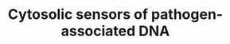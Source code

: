 ---
annotations:
- id: PW:0000023
  parent: regulatory pathway
  type: Pathway Ontology
  value: immune response pathway
authors:
- ReactomeTeam
- Anwesha
- Mkutmon
description: Presence of pathogen-associated DNA in cytosol induces type I IFN production.
  Several intracellular receptors have been implicated to some degree. These include
  DNA-dependent activator of interferon (IFN)-regulatory factors (DAI) (also called
  Z-DNA-binding protein 1, ZBP1), absent in melanoma 2 (AIM2), RNA polymerase III
  (Pol III), IFN-inducible protein IFI16, leucine-rich repeat flightless interacting
  protein-1 (LRRFIP1), DEAH-box helicases (DHX9 and DHX36), DEAD-box helicase DDX41,
  meiotic recombination 11 homolog A (MRE11), DNA-dependent protein kinase (DNA-PK),
  cyclic GMP-AMP synthase (cGAS) and stimulator of interferon genes (STING).<p>Detection
  of cytosolic DNA requires multiple and possibly redundant sensors leading to activation
  of the transcription factor NF-kappaB and TBK1-mediated phosphorylation of the transcription
  factor IRF3. Cytosolic DNA also activates caspase-1-dependent maturation of the
  pro-inflammatory cytokines interleukin IL-1beta and IL-18. This pathway is mediated
  by AIM2.  View original pathway at [http://www.reactome.org/PathwayBrowser/#DIAGRAM=1834949
  Reactome].
last-edited: 2020-10-09
organisms:
- Homo sapiens
redirect_from:
- /index.php/Pathway:WP2794
- /instance/WP2794
revision: null
schema-jsonld:
- '@context': https://schema.org/
  '@id': https://wikipathways.github.io/pathways/WP2794.html
  '@type': Dataset
  creator:
    '@type': Organization
    name: WikiPathways
  description: Presence of pathogen-associated DNA in cytosol induces type I IFN production.
    Several intracellular receptors have been implicated to some degree. These include
    DNA-dependent activator of interferon (IFN)-regulatory factors (DAI) (also called
    Z-DNA-binding protein 1, ZBP1), absent in melanoma 2 (AIM2), RNA polymerase III
    (Pol III), IFN-inducible protein IFI16, leucine-rich repeat flightless interacting
    protein-1 (LRRFIP1), DEAH-box helicases (DHX9 and DHX36), DEAD-box helicase DDX41,
    meiotic recombination 11 homolog A (MRE11), DNA-dependent protein kinase (DNA-PK),
    cyclic GMP-AMP synthase (cGAS) and stimulator of interferon genes (STING).<p>Detection
    of cytosolic DNA requires multiple and possibly redundant sensors leading to activation
    of the transcription factor NF-kappaB and TBK1-mediated phosphorylation of the
    transcription factor IRF3. Cytosolic DNA also activates caspase-1-dependent maturation
    of the pro-inflammatory cytokines interleukin IL-1beta and IL-18. This pathway
    is mediated by AIM2.  View original pathway at [http://www.reactome.org/PathwayBrowser/#DIAGRAM=1834949
    Reactome].
  keywords:
  - 2'-deoxyadenosine
  - 2'-deoxyguanosine
  - 2xp-S477,S479-IRF7
  - 5'-monophosphate
  - 5'-ppp-AU-rich dsRNA
  - ADP
  - ATP
  - 'CHUK '
  - CHUK:IKBKB:IKBKG
  - 'CRCP '
  - 'CREBBP '
  - CREBBP,EP300
  - CTNNB1
  - 'CTNNB1 '
  - DDX41
  - 'DDX41 '
  - DDX41 viral ligand
  - DDX41:DDX41 ligand
  - DDX41:c-di-AMP,
  - DDX58/IFIH1-mediated
  - DHX36
  - 'DHX36 '
  - DHX36:CpG
  - DHX36:CpG:MyD88
  - DHX9
  - 'DHX9 '
  - DHX9/DHX36:CpG
  - DHX9/DHX36:CpG:MyD88
  - DHX9:CpG
  - DHX9:CpG:MyD88
  - DNA-PK ligands
  - DNA-PK:microbial
  - DTX4
  - 'DTX4 '
  - Double-stranded DNA
  - 'Double-stranded DNA '
  - 'EBV dsDNA '
  - 'EP300 '
  - FLII-interacting
  - GTP
  - H2O
  - 'HBV dsDNA '
  - 'HBV dsRNA intermediate form '
  - 'HCMV dsDNA '
  - HCV dsDNA
  - 'HCV dsDNA '
  - 'HCV dsRNA intermediate form '
  - 'HSV1 dsDNA '
  - 'HSV1 dsRNA intermediate form '
  - 'HSV2 dsDNA '
  - Holoenzyme
  - IFI16
  - 'IFI16 '
  - IFI16 ligands
  - 'IKBKB '
  - 'IKBKG '
  - IKBKG:p-S176,S180-CHUK:p-S177,S181-IKBKB
  - IRF3
  - 'IRF3 '
  - 'Influenza A dsRNA intermediate form '
  - Inhibitor
  - 'K48polyUb-DDX41 '
  - K48polyUb-DDX41:TRIM21
  - K63polyUb-STING
  - 'K63polyUb-STING '
  - Ku70:Ku80
  - 'L. monocytogenes dsDNA '
  - 'L.pneumophila dsDNA '
  - LRR FLII-interacting
  - 'LRRFIP1 '
  - 'M. tuberculosis dsDNA '
  - MB21D1
  - 'MB21D1 '
  - MRE11:dsDNA
  - MRE11A
  - 'MRE11A '
  - MYD88
  - 'MYD88 '
  - Mg2+
  - 'Mg2+ '
  - 'NFKB1(1-433) '
  - NFKB1(1-433),
  - 'NFKB2(1-454) '
  - NFKB2(1-454):RELA
  - 'NFKBIA '
  - 'NFKBIB '
  - NFkB Complex
  - NFkB inhibitor:NFkB
  - NKIRAS
  - 'NKIRAS1 '
  - 'NKIRAS2 '
  - NLRC3
  - NLRP4
  - 'NLRP4 '
  - NLRP4:DTX4:STING:p-S172-TBK1:IRF3
  - NLRP4:DTX4:dsDNA:ZBP1:pS-172-TBK1
  - 'POLR1C '
  - 'POLR1D '
  - 'POLR2E '
  - 'POLR2F '
  - 'POLR2H '
  - 'POLR2K '
  - 'POLR2L '
  - 'POLR3A '
  - 'POLR3B '
  - 'POLR3C '
  - 'POLR3D '
  - 'POLR3E '
  - 'POLR3F '
  - 'POLR3G '
  - 'POLR3GL '
  - 'POLR3H '
  - 'POLR3K '
  - PPi
  - PRKDC
  - 'PRKDC '
  - Phospho-NF-kappaB
  - Pol-III ligands
  - Promotor region of
  - 'Promotor region of interferon beta '
  - 'RELA '
  - RIPK1
  - 'RIPK1 '
  - RIPK3
  - 'RIPK3 '
  - RNA Polymerase III
  - 'RPS27A(1-76) '
  - 'Rotavirus dsRNA '
  - STAT6
  - 'STAT6 '
  - STING:STING
  - STING:TBK1:IRF3
  - STING:TBK1:STAT6
  - STING:TRIM32/TRIM56
  - STING:c-di-GMP
  - STING:cGAMP
  - STING:p-S172,K48polyUb-TBK1:IRF3
  - STING:p-S172-TBK1
  - STING:p-S172-TBK1:IRF3
  - STING:p-S172-TBK1:STAT6
  - TBK1
  - 'TBK1 '
  - 'TICAM1 '
  - 'TLR3 '
  - TMEM173
  - 'TMEM173 '
  - TMP
  - 'TREX1 '
  - TREX1 dimer
  - TREX1:viral DNA
  - TRIM21
  - 'TRIM21 '
  - 'TRIM32 '
  - TRIM32/TRIM56
  - 'TRIM56 '
  - 'UBA52(1-76) '
  - 'UBB(1-76) '
  - 'UBB(153-228) '
  - 'UBB(77-152) '
  - 'UBC(1-76) '
  - 'UBC(153-228) '
  - 'UBC(229-304) '
  - 'UBC(305-380) '
  - 'UBC(381-456) '
  - 'UBC(457-532) '
  - 'UBC(533-608) '
  - 'UBC(609-684) '
  - 'UBC(77-152) '
  - Ub
  - Unmethylated CpG DNA
  - 'Unmethylated CpG DNA '
  - 'VACV dsDNA '
  - 'XRCC5 '
  - 'XRCC6 '
  - ZBP1
  - 'ZBP1 '
  - ZBP1 ligand
  - beta-catenin:IRF3:p300
  - c-GMP-AMP
  - 'c-GMP-AMP '
  - 'c-di-AMP '
  - c-di-AMP, c-di-GMP
  - c-di-GMP
  - 'c-di-GMP '
  - cGAS ligands
  - cGAS:dsDNA
  - complex
  - dCMP
  - dimer
  - dsDNA
  - dsDNA:IFI16
  - dsDNA:LRR
  - dsDNA:LRRFIP1:beta-catenin
  - dsDNA:ZBP1
  - dsDNA:ZBP1:RIP1:RIP3
  - dsDNA:ZBP1:pS-172,K48polyUb-TBK1
  - dsDNA:ZBP1:pS-172-TBK1
  - dsDNA:ZBP1:pS-172-TBK:IRF3
  - dsRNA:TLR3:TICAM1:RIPK1
  - heterodimer
  - induction
  - interferon beta
  - interferon-alpha/beta
  - of
  - p-2S-IRF7:p-2S-IRF7
  - p-4S,T404-IRF3
  - 'p-4S,T404-IRF3 '
  - 'p-S172-TBK1 '
  - 'p-S176,S180-CHUK '
  - 'p-S177,S181-IKBKB '
  - 'p-S19,S23-NFKBIB '
  - 'p-S32,S36-NFKBIA '
  - p-S407,Y641-STAT6
  - 'p-S407,Y641-STAT6 '
  - p-S407-STAT6
  - 'p-S477,S479-IRF7 '
  - p-S552-CTNNB1
  - 'p-S552-CTNNB1 '
  - p-T,4S-IRF3:p-T,4S-IRF3
  - 'pS-172,K48polyUb-TBK1 '
  - protein 1 dimer
  - protein 1dimer
  - sticky ends
  - viral
  - viral DNA with 3'
  - 'viral minus strand DNA with sticky 3'' end '
  - 'viral plus strand DNA with sticky 3'' end '
  license: CC0
  name: Cytosolic sensors of pathogen-associated DNA
seo: CreativeWork
title: Cytosolic sensors of pathogen-associated DNA
wpid: WP2794
---